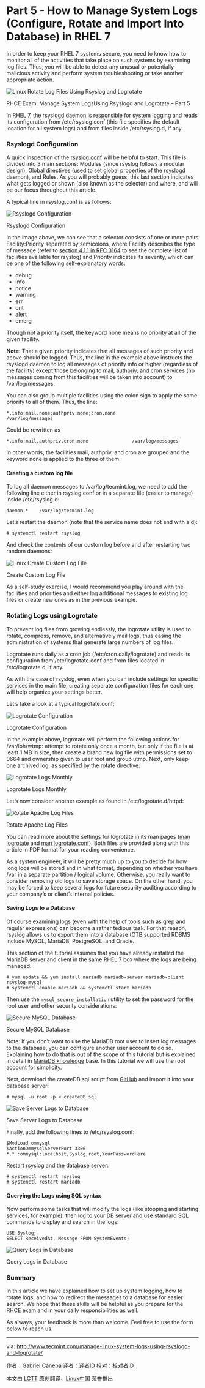 Part 5 - How to Manage System Logs (Configure, Rotate and Import Into Database) in RHEL 7
================================================================================
In order to keep your RHEL 7 systems secure, you need to know how to monitor all of the activities that take place on such systems by examining log files. Thus, you will be able to detect any unusual or potentially malicious activity and perform system troubleshooting or take another appropriate action.

![Linux Rotate Log Files Using Rsyslog and Logrotate](http://www.tecmint.com/wp-content/uploads/2015/08/Manage-and-Rotate-Linux-Logs-Using-Rsyslog-Logrotate.jpg)

RHCE Exam: Manage System LogsUsing Rsyslogd and Logrotate – Part 5

In RHEL 7, the [rsyslogd][1] daemon is responsible for system logging and reads its configuration from /etc/rsyslog.conf (this file specifies the default location for all system logs) and from files inside /etc/rsyslog.d, if any.

### Rsyslogd Configuration ###

A quick inspection of the [rsyslog.conf][2] will be helpful to start. This file is divided into 3 main sections: Modules (since rsyslog follows a modular design), Global directives (used to set global properties of the rsyslogd daemon), and Rules. As you will probably guess, this last section indicates what gets logged or shown (also known as the selector) and where, and will be our focus throughout this article.

A typical line in rsyslog.conf is as follows:

![Rsyslogd Configuration](http://www.tecmint.com/wp-content/uploads/2015/08/Rsyslogd-Configuration.png)

Rsyslogd Configuration

In the image above, we can see that a selector consists of one or more pairs Facility:Priority separated by semicolons, where Facility describes the type of message (refer to [section 4.1.1 in RFC 3164][3] to see the complete list of facilities available for rsyslog) and Priority indicates its severity, which can be one of the following self-explanatory words:

- debug
- info
- notice
- warning
- err
- crit
- alert
- emerg

Though not a priority itself, the keyword none means no priority at all of the given facility.

**Note**: That a given priority indicates that all messages of such priority and above should be logged. Thus, the line in the example above instructs the rsyslogd daemon to log all messages of priority info or higher (regardless of the facility) except those belonging to mail, authpriv, and cron services (no messages coming from this facilities will be taken into account) to /var/log/messages.

You can also group multiple facilities using the colon sign to apply the same priority to all of them. Thus, the line:

    *.info;mail.none;authpriv.none;cron.none                /var/log/messages

Could be rewritten as

    *.info;mail,authpriv,cron.none                /var/log/messages

In other words, the facilities mail, authpriv, and cron are grouped and the keyword none is applied to the three of them.

#### Creating a custom log file ####

To log all daemon messages to /var/log/tecmint.log, we need to add the following line either in rsyslog.conf or in a separate file (easier to manage) inside /etc/rsyslog.d:

    daemon.*    /var/log/tecmint.log

Let’s restart the daemon (note that the service name does not end with a d):

    # systemctl restart rsyslog

And check the contents of our custom log before and after restarting two random daemons:

![Linux Create Custom Log File](http://www.tecmint.com/wp-content/uploads/2015/08/Create-Custom-Log-File.png)

Create Custom Log File

As a self-study exercise, I would recommend you play around with the facilities and priorities and either log additional messages to existing log files or create new ones as in the previous example.

### Rotating Logs using Logrotate ###

To prevent log files from growing endlessly, the logrotate utility is used to rotate, compress, remove, and alternatively mail logs, thus easing the administration of systems that generate large numbers of log files.

Logrotate runs daily as a cron job (/etc/cron.daily/logrotate) and reads its configuration from /etc/logrotate.conf and from files located in /etc/logrotate.d, if any.

As with the case of rsyslog, even when you can include settings for specific services in the main file, creating separate configuration files for each one will help organize your settings better.

Let’s take a look at a typical logrotate.conf:

![Logrotate Configuration](http://www.tecmint.com/wp-content/uploads/2015/08/Logrotate-Configuration.png)

Logrotate Configuration

In the example above, logrotate will perform the following actions for /var/loh/wtmp: attempt to rotate only once a month, but only if the file is at least 1 MB in size, then create a brand new log file with permissions set to 0664 and ownership given to user root and group utmp. Next, only keep one archived log, as specified by the rotate directive:

![Logrotate Logs Monthly](http://www.tecmint.com/wp-content/uploads/2015/08/Logrotate-Logs-Monthly.png)

Logrotate Logs Monthly

Let’s now consider another example as found in /etc/logrotate.d/httpd:

![Rotate Apache Log Files](http://www.tecmint.com/wp-content/uploads/2015/08/Rotate-Apache-Log-Files.png)

Rotate Apache Log Files

You can read more about the settings for logrotate in its man pages ([man logrotate][4] and [man logrotate.conf][5]). Both files are provided along with this article in PDF format for your reading convenience.

As a system engineer, it will be pretty much up to you to decide for how long logs will be stored and in what format, depending on whether you have /var in a separate partition / logical volume. Otherwise, you really want to consider removing old logs to save storage space. On the other hand, you may be forced to keep several logs for future security auditing according to your company’s or client’s internal policies.

#### Saving Logs to a Database ####

Of course examining logs (even with the help of tools such as grep and regular expressions) can become a rather tedious task. For that reason, rsyslog allows us to export them into a database (OTB supported RDBMS include MySQL, MariaDB, PostgreSQL, and Oracle.

This section of the tutorial assumes that you have already installed the MariaDB server and client in the same RHEL 7 box where the logs are being managed:

    # yum update && yum install mariadb mariadb-server mariadb-client rsyslog-mysql
    # systemctl enable mariadb && systemctl start mariadb

Then use the `mysql_secure_installation` utility to set the password for the root user and other security considerations:

![Secure MySQL Database](http://www.tecmint.com/wp-content/uploads/2015/08/Secure-MySQL-Database.png)

Secure MySQL Database

Note: If you don’t want to use the MariaDB root user to insert log messages to the database, you can configure another user account to do so. Explaining how to do that is out of the scope of this tutorial but is explained in detail in [MariaDB knowledge][6] base. In this tutorial we will use the root account for simplicity.

Next, download the createDB.sql script from [GitHub][7] and import it into your database server:

    # mysql -u root -p < createDB.sql

![Save Server Logs to Database](http://www.tecmint.com/wp-content/uploads/2015/08/Save-Server-Logs-to-Database.png)

Save Server Logs to Database

Finally, add the following lines to /etc/rsyslog.conf:

    $ModLoad ommysql
    $ActionOmmysqlServerPort 3306
    *.* :ommysql:localhost,Syslog,root,YourPasswordHere

Restart rsyslog and the database server:

    # systemctl restart rsyslog 
    # systemctl restart mariadb

#### Querying the Logs using SQL syntax ####

Now perform some tasks that will modify the logs (like stopping and starting services, for example), then log to your DB server and use standard SQL commands to display and search in the logs:

    USE Syslog;
    SELECT ReceivedAt, Message FROM SystemEvents;

![Query Logs in Database](http://www.tecmint.com/wp-content/uploads/2015/08/Query-Logs-in-Database.png)

Query Logs in Database

### Summary ###

In this article we have explained how to set up system logging, how to rotate logs, and how to redirect the messages to a database for easier search. We hope that these skills will be helpful as you prepare for the [RHCE exam][8] and in your daily responsibilities as well.

As always, your feedback is more than welcome. Feel free to use the form below to reach us.

--------------------------------------------------------------------------------

via: http://www.tecmint.com/manage-linux-system-logs-using-rsyslogd-and-logrotate/

作者：[Gabriel Cánepa][a]
译者：[译者ID](https://github.com/译者ID)
校对：[校对者ID](https://github.com/校对者ID)

本文由 [LCTT](https://github.com/LCTT/TranslateProject) 原创翻译，[Linux中国](https://linux.cn/) 荣誉推出

[a]:http://www.tecmint.com/author/gacanepa/
[1]:http://www.tecmint.com/wp-content/pdf/rsyslogd.pdf
[2]:http://www.tecmint.com/wp-content/pdf/rsyslog.conf.pdf
[3]:https://tools.ietf.org/html/rfc3164#section-4.1.1
[4]:http://www.tecmint.com/wp-content/pdf/logrotate.pdf
[5]:http://www.tecmint.com/wp-content/pdf/logrotate.conf.pdf
[6]:https://mariadb.com/kb/en/mariadb/create-user/
[7]:https://github.com/sematext/rsyslog/blob/master/plugins/ommysql/createDB.sql
[8]:http://www.tecmint.com/how-to-setup-and-configure-static-network-routing-in-rhel/